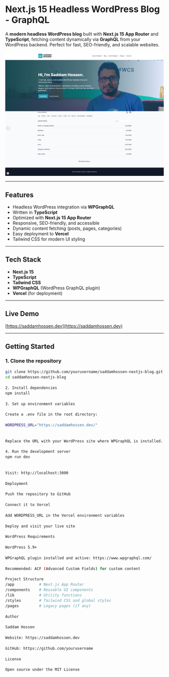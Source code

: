 # Next.js 15 Headless WordPress Blog - GraphQL

A **modern headless WordPress blog** built with **Next.js 15 App Router** and **TypeScript**, fetching content dynamically via **GraphQL** from your WordPress backend. Perfect for fast, SEO-friendly, and scalable websites.

![App Screenshot](https://github.com/iamsaddamhossen/saddamhossen-portfolio/blob/main/screnshot.png)

---

## Features

- Headless WordPress integration via **WPGraphQL**
- Written in **TypeScript**
- Optimized with **Next.js 15 App Router**
- Responsive, SEO-friendly, and accessible
- Dynamic content fetching (posts, pages, categories)
- Easy deployment to **Vercel**
- Tailwind CSS for modern UI styling

---

## Tech Stack

- **Next.js 15**
- **TypeScript**
- **Tailwind CSS**
- **WPGraphQL** (WordPress GraphQL plugin)
- **Vercel** (for deployment)

---

## Live Demo

[https://saddamhossen.dev](https://saddamhossen.dev)

---

## Getting Started

### 1. Clone the repository

```bash
git clone https://github.com/yourusername/saddamhossen-nextjs-blog.git
cd saddamhossen-nextjs-blog

2. Install dependencies
npm install

3. Set up environment variables

Create a .env file in the root directory:

WORDPRESS_URL="https://saddamhossen.dev/"


Replace the URL with your WordPress site where WPGraphQL is installed.

4. Run the development server
npm run dev


Visit: http://localhost:3000

Deployment

Push the repository to GitHub

Connect it to Vercel

Add WORDPRESS_URL in the Vercel environment variables

Deploy and visit your live site

WordPress Requirements

WordPress 5.9+

WPGraphQL plugin installed and active: https://www.wpgraphql.com/

Recommended: ACF (Advanced Custom Fields) for custom content

Project Structure
/app           # Next.js App Router
/components    # Reusable UI components
/lib           # Utility functions
/styles        # Tailwind CSS and global styles
/pages         # Legacy pages (if any)

Author

Saddam Hossen

Website: https://saddamhossen.dev

GitHub: https://github.com/yourusername

License

Open source under the MIT License
```
